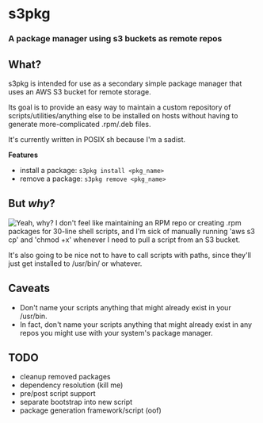 # s3pkg
### A package manager using s3 buckets as remote repos

## What?
s3pkg is intended for use as a secondary simple package manager that uses an AWS S3 bucket for remote storage.

Its goal is to provide an easy way to maintain a custom repository of scripts/utilities/anything else to be installed on hosts without having to generate more-complicated .rpm/.deb files. 

It's currently written in POSIX sh because I'm a sadist.

**Features**
* install a package: `s3pkg install <pkg_name>`
* remove a package: `s3pkg remove <pkg_name>`

## But *why*?
![Yeah, why?](https://i.imgur.com/dfaI4bI.png)
I don't feel like maintaining an RPM repo or creating .rpm packages for 30-line shell scripts, and I'm sick of manually running 'aws s3 cp' and 'chmod +x' whenever I need to pull a script from an S3 bucket. 

It's also going to be nice not to have to call scripts with paths, since they'll just get installed to /usr/bin/ or whatever.

## Caveats
* Don't name your scripts anything that might already exist in your /usr/bin.
* In fact, don't name your scripts anything that might already exist in any repos you might use with your system's package manager.

## TODO
* cleanup removed packages
* dependency resolution (kill me)
* pre/post script support
* separate bootstrap into new script
* package generation framework/script (oof)
